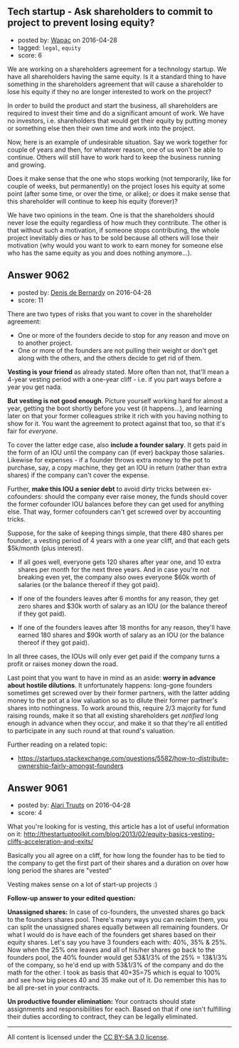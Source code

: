 ## Tech startup - Ask shareholders to commit to project to prevent losing equity?

- posted by: [Wapac](https://stackexchange.com/users/4744090/wapac) on 2016-04-28
- tagged: `legal`, `equity`
- score: 6

We are working on a shareholders agreement for a technology startup. We have all shareholders having the same equity. Is it a standard thing to have something in the shareholders agreement that will cause a shareholder to lose his equity if they no are longer interested to work on the project?

In order to build the product and start the business, all shareholders are required to invest their time and do a significant amount of work. We have no investors, i.e. shareholders that would get their equity by putting money or something else then their own time and work into the project.

Now, here is an example of undesirable situation. Say we work together for couple of years and then, for whatever reason, one of us won't be able to continue. Others will still have to work hard to keep the business running and growing. 

Does it make sense that the one who stops working (not temporarily, like for couple of weeks, but permanently) on the project loses his equity at some point (after some time, or over the time, or alike); or does it make sense that this shareholder will continue to keep his equity (forever)?

We have two opinions in the team. One is that the shareholders should never lose the equity regardless of how much they contribute. The other is that without such a motivation, if someone stops contributing, the whole project inevitably dies or has to be sold because all others will lose their motivation (why would you want to work to earn money for someone else who has the same equity as you and does nothing anymore...).



## Answer 9062

- posted by: [Denis de Bernardy](https://stackexchange.com/users/182468/denis-de-bernardy) on 2016-04-28
- score: 11

There are two types of risks that you want to cover in the shareholder agreement:

- One or more of the founders decide to stop for any reason and move on to another project.
- One or more of the founders are not pulling their weight or don't get along with the others, and the others decide to get rid of them.

**Vesting is your friend** as already stated. More often than not, that'll mean a 4-year vesting period with a one-year cliff - i.e. if you part ways before a year you get nada.

**But vesting is not good enough**. Picture yourself working hard for almost a year, getting the boot shortly before you vest (it happens...), and learning later on that your former colleagues strike it rich with you having nothing to show for it. You want the agreement to protect against that too, so that it's fair for _everyone_.

To cover the latter edge case, also **include a founder salary**. It gets paid in the form of an IOU until the company can (if ever) backpay those salaries. Likewise for expenses - if a founder throws extra money to the pot to purchase, say, a copy machine, they get an IOU in return (rather than extra shares) if the company can't cover the expense.

Further, **make this IOU a senior debt** to avoid dirty tricks between ex-cofounders: should the company ever raise money, the funds should cover the former cofounder IOU balances before they can get used for anything else. That way, former cofounders can't get screwed over by accounting tricks.

Suppose, for the sake of keeping things simple, that there 480 shares per founder, a vesting period of 4 years with a one year cliff, and that each gets $5k/month (plus interest).

- If all goes well, everyone gets 120 shares after year one, and 10 extra shares per month for the next three years. And in case you're not breaking even yet, the company also owes everyone $60k worth of salaries (or the balance thereof if they got paid).

- If one of the founders leaves after 6 months for any reason, they get zero shares and $30k worth of salary as an IOU (or the balance thereof if they got paid).

- If one of the founders leaves after 18 months for any reason, they'll have earned 180 shares and $90k worth of salary as an IOU (or the balance thereof if they got paid).

In all three cases, the IOUs will only ever get paid if the company turns a profit or raises money down the road.

Last point that you want to have in mind as an aside: **worry in advance about hostile dilutions**. It unfortunately happens: long-gone founders sometimes get screwed over by their former partners, with the latter adding money to the pot at a low valuation so as to dilute their former partner's shares into nothingness. To work around this, require 2/3 majority for fund raising rounds, make it so that all existing shareholders get *notified* long enough in advance when they occur, and make it so that they're all entitled to participate in any such round at that round's valuation.

Further reading on a related topic:

* https://startups.stackexchange.com/questions/5582/how-to-distribute-ownership-fairly-amongst-founders


## Answer 9061

- posted by: [Alari Truuts](https://stackexchange.com/users/5357302/alari-truuts) on 2016-04-28
- score: 4

What you're looking for is vesting, this article has a lot of useful information on it:
http://thestartuptoolkit.com/blog/2013/02/equity-basics-vesting-cliffs-acceleration-and-exits/

Basically you all agree on a cliff, for how long the founder has to be tied to the company to get the first part of their shares and a duration on over how long period the shares are "vested"

Vesting makes sense on a lot of start-up projects :)

**Follow-up answer to your edited question:**

**Unassigned shares:** In case of co-founders, the unvested shares go back to the founders shares pool. There's many ways you can reclaim them, you can split the unassigned shares equally between all remaining founders. Or what I would do is have each of the founders get shares based on their equity shares. Let's say you have 3 founders each with: 40%, 35% & 25%. Now when the 25% one leaves and all of his/her shares go back to the founders pool, the 40% founder would get 53&1/3% of the 25% = 13&1/3% of the company, so he'd end up with 53&1/3% of the company and do the math for the other. I took as basis that 40+35=75 which is equal to 100% and see how big pieces 40 and 35 make out of it. Do remember this has to be all pre-set in your contracts.

**Un productive founder elimination:** Your contracts should state assignments and responsibilities for each. Based on that if one isn't fulfilling their duties according to contract, they can be legally eliminated.



---

All content is licensed under the [CC BY-SA 3.0 license](https://creativecommons.org/licenses/by-sa/3.0/).
